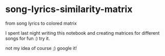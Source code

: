# song-lyrics-similarity-matrix
from song lyrics to colored matrix 

I spent last night writing this notebook and creating matrices for different songs for fun :) try it.

not my idea of course ;) google it!
